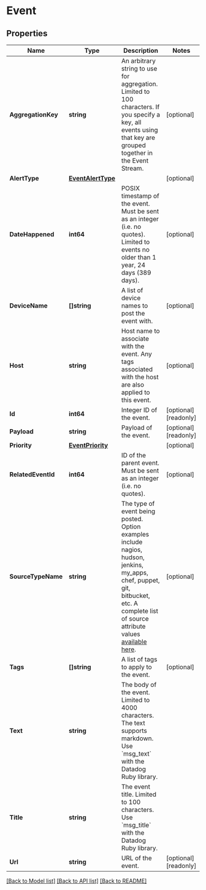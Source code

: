 # Event

## Properties

Name | Type | Description | Notes
------------ | ------------- | ------------- | -------------
**AggregationKey** | **string** | An arbitrary string to use for aggregation. Limited to 100 characters. If you specify a key, all events using that key are grouped together in the Event Stream. | [optional] 
**AlertType** | [**EventAlertType**](EventAlertType.md) |  | [optional] 
**DateHappened** | **int64** | POSIX timestamp of the event. Must be sent as an integer (i.e. no quotes). Limited to events no older than 1 year, 24 days (389 days). | [optional] 
**DeviceName** | **[]string** | A list of device names to post the event with. | [optional] 
**Host** | **string** | Host name to associate with the event. Any tags associated with the host are also applied to this event. | [optional] 
**Id** | **int64** | Integer ID of the event. | [optional] [readonly] 
**Payload** | **string** | Payload of the event. | [optional] [readonly] 
**Priority** | [**EventPriority**](EventPriority.md) |  | [optional] 
**RelatedEventId** | **int64** | ID of the parent event. Must be sent as an integer (i.e. no quotes). | [optional] 
**SourceTypeName** | **string** | The type of event being posted. Option examples include nagios, hudson, jenkins, my_apps, chef, puppet, git, bitbucket, etc. A complete list of source attribute values [available here](https://docs.datadoghq.com/integrations/faq/list-of-api-source-attribute-value). | [optional] 
**Tags** | **[]string** | A list of tags to apply to the event. | [optional] 
**Text** | **string** | The body of the event. Limited to 4000 characters. The text supports markdown. Use &#x60;msg_text&#x60; with the Datadog Ruby library. | 
**Title** | **string** | The event title. Limited to 100 characters. Use &#x60;msg_title&#x60; with the Datadog Ruby library. | 
**Url** | **string** | URL of the event. | [optional] [readonly] 

[[Back to Model list]](../README.md#documentation-for-models) [[Back to API list]](../README.md#documentation-for-api-endpoints) [[Back to README]](../README.md)


